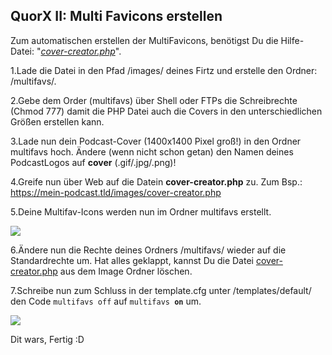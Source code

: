 ## QuorX II: Multi Favicons erstellen


Zum automatischen erstellen der MultiFavicons, benötigst Du die Hilfe-Datei: "*<a href="https://github.com/McCouman/quorx2.0_documentation/tree/master/ext/helper">cover-creator.php</a>*".

1.Lade die Datei in den Pfad /images/ deines Firtz und erstelle den Ordner: /multifavs/.

2.Gebe dem Order (multifavs) über Shell oder FTPs die Schreibrechte (Chmod 777) damit die PHP Datei auch die Covers in den unterschiedlichen Größen erstellen kann.

3.Lade nun dein Podcast-Cover (1400x1400 Pixel groß!) in den Ordner multifavs hoch. Ändere (wenn nicht schon getan) den Namen deines PodcastLogos auf **cover** (.gif/.jpg/.png)! 

4.Greife nun über Web auf die Datein **cover-creator.php** zu. Zum Bsp.: https://mein-podcast.tld/images/cover-creator.php

5.Deine Multifav-Icons werden nun im Ordner multifavs erstellt.

<img src="https://raw.githubusercontent.com/McCouman/quorx2.0_documentation/master/ext/helper/multifavs1.png">

6.Ändere nun die Rechte deines Ordners /multifavs/ wieder auf die Standardrechte um. Hat alles geklappt, kannst Du die Datei <a href="https://github.com/McCouman/quorx2.0_documentation/tree/master/ext/helper">cover-creator.php</a> aus dem Image Ordner löschen.

7.Schreibe nun zum Schluss in der template.cfg unter /templates/default/ den Code <code>multifavs off</code> auf <code>multifavs <b>on</b></code> um.

<img src="https://raw.githubusercontent.com/McCouman/quorx2.0_documentation/master/ext/helper/multifavs2.png">

Dit wars, Fertig :D
